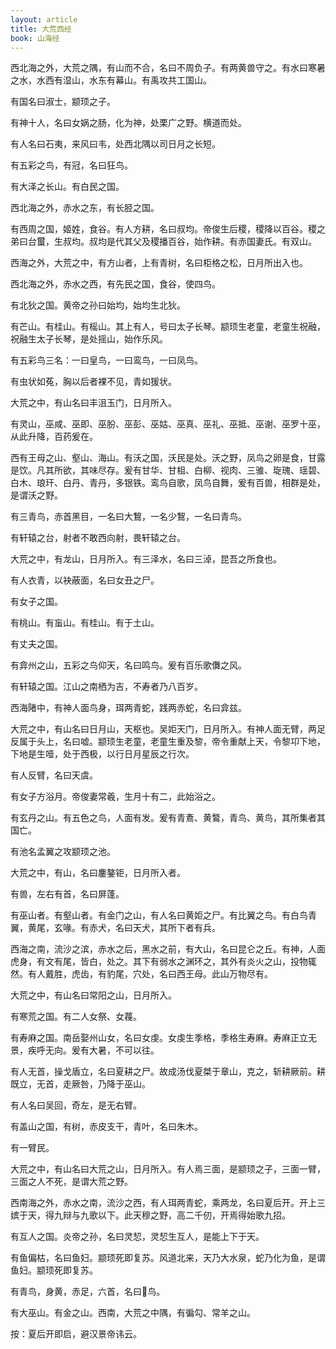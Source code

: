 ```yaml
---
layout: article
title: 大荒西经
book: 山海经
---
```


西北海之外，大荒之隅，有山而不合，名曰不周负子。有两黄兽守之。有水曰寒暑之水，水西有湿山，水东有幕山。有禹攻共工国山。

有国名曰淑士，颛顼之子。

有神十人，名曰女娲之肠，化为神，处栗广之野。横道而处。

有人名曰石夷，来风曰韦，处西北隅以司日月之长短。

有五彩之鸟，有冠，名曰狂鸟。

有大泽之长山。有白民之国。

西北海之外，赤水之东，有长胫之国。

有西周之国，姬姓，食谷。有人方耕，名曰叔均。帝俊生后稷，稷降以百谷。稷之弟曰台蠒，生叔均。叔均是代其父及稷播百谷，始作耕。有赤国妻氏。有双山。

西海之外，大荒之中，有方山者，上有青树，名曰柜格之松，日月所出入也。

西北海之外，赤水之西，有先民之国，食谷，使四鸟。

有北狄之国。黄帝之孙曰始均，始均生北狄。

有芒山。有桂山。有榣山。其上有人，号曰太子长琴。颛顼生老童，老童生祝融，祝融生太子长琴，是处摇山，始作乐风。

有五彩鸟三名：一曰皇鸟，一曰鸾鸟，一曰凤鸟。

有虫状如菟，胸以后者裸不见，青如猨状。

大荒之中，有山名曰丰沮玉门，日月所入。

有灵山，巫咸、巫即、巫肦、巫彭、巫姑、巫真、巫礼、巫抵、巫谢、巫罗十巫，从此升降，百药爰在。

西有王母之山、壑山、海山。有沃之国，沃民是处。沃之野，凤鸟之卵是食，甘露是饮。凡其所欲，其味尽存。爰有甘华、甘柤、白柳、视肉、三骓、琁瑰、瑶碧、白木、琅玕、白丹、青丹，多银铁。鸾鸟自歌，凤鸟自舞，爰有百兽，相群是处，是谓沃之野。

有三青鸟，赤首黑目，一名曰大鵹，一名少鵹，一名曰青鸟。

有轩辕之台，射者不敢西向射，畏轩辕之台。

大荒之中，有龙山，日月所入。有三泽水，名曰三淖，昆吾之所食也。

有人衣青，以袂蔽面，名曰女丑之尸。

有女子之国。

有桃山。有䖟山。有桂山。有于土山。

有丈夫之国。

有弇州之山，五彩之鸟仰天，名曰鸣鸟。爰有百乐歌儛之风。

有轩辕之国。江山之南栖为吉，不寿者乃八百岁。

西海陼中，有神人面鸟身，珥两青蛇，践两赤蛇，名曰弇兹。

大荒之中，有山名曰日月山，天枢也。吴姖天门，日月所入。有神人面无臂，两足反属于头上，名曰嘘。颛顼生老童，老童生重及黎，帝令重献上天，令黎卭下地，下地是生噎，处于西极，以行日月星辰之行次。

有人反臂，名曰天虞。

有女子方浴月。帝俊妻常羲，生月十有二，此始浴之。

有玄丹之山。有五色之鸟，人面有发。爰有青鴍、黄鷔，青鸟、黄鸟，其所集者其国亡。

有池名孟翼之攻颛顼之池。

大荒之中，有山，名曰鏖鏊钜，日月所入者。

有兽，左右有首，名曰屏蓬。

有巫山者。有壑山者。有金门之山，有人名曰黄姖之尸。有比翼之鸟。有白鸟青翼，黄尾，玄喙。有赤犬，名曰天犬，其所下者有兵。

西海之南，流沙之滨，赤水之后，黑水之前，有大山，名曰昆仑之丘。有神，人面虎身，有文有尾，皆白，处之。其下有弱水之渊环之，其外有炎火之山，投物辄然。有人戴胜，虎齿，有豹尾，穴处，名曰西王母。此山万物尽有。

大荒之中，有山名曰常阳之山，日月所入。

有寒荒之国。有二人女祭、女薎。

有寿麻之国。南岳娶州山女，名曰女虔。女虔生季格，季格生寿麻。寿麻正立无景，疾呼无向。爰有大暑，不可以往。

有人无首，操戈盾立，名曰夏耕之尸。故成汤伐夏桀于章山，克之，斩耕厥前。耕既立，无首，走厥咎，乃降于巫山。

有人名曰吴回，奇左，是无右臂。

有盖山之国，有树，赤皮支干，青叶，名曰朱木。

有一臂民。

大荒之中，有山名曰大荒之山，日月所入。有人焉三面，是颛顼之子，三面一臂，三面之人不死，是谓大荒之野。

西南海之外，赤水之南，流沙之西，有人珥两青蛇，乘两龙，名曰夏后开。开上三嫔于天，得九辩与九歌以下。此天穆之野，高二千仞，开焉得始歌九招。

有互人之国。炎帝之孙，名曰灵恝，灵恝生互人，是能上下于天。

有鱼偏枯，名曰鱼妇。颛顼死即复苏。风道北来，天乃大水泉，蛇乃化为鱼，是谓鱼妇。颛顼死即复苏。

有青鸟，身黄，赤足，六首，名曰𪇆鸟。

有大巫山。有金之山。西南，大荒之中隅，有徧勾、常羊之山。

按：夏后开即启，避汉景帝讳云。

